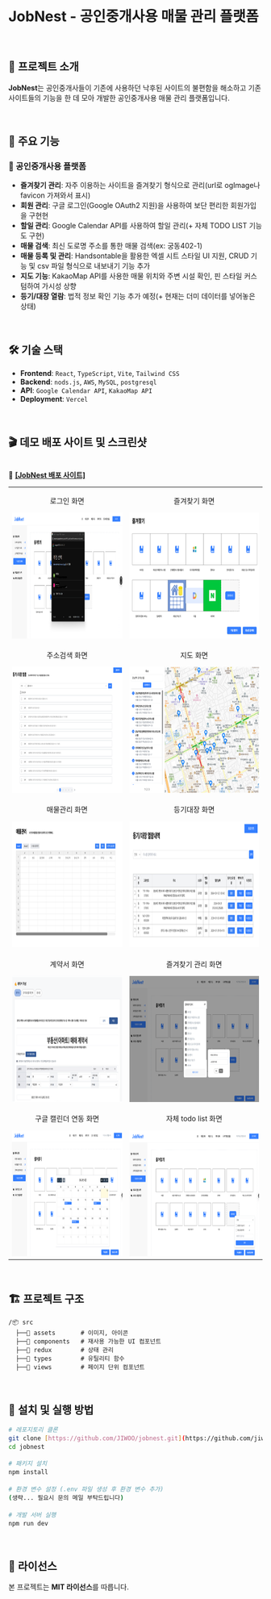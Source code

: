 # JobNest - 공인중개사용 매물 관리 플랫폼

<br/>

## 🚀 프로젝트 소개

**JobNest**는 공인중개사들이 기존에 사용하던 낙후된 사이트의 불편함을 해소하고
기존 사이트들의 기능을 한 데 모아 개발한 공인중개사용 매물 관리 플랫폼입니다.

<br/>

## 🎯 주요 기능

### 🔹 공인중개사용 플랫폼

- **즐겨찾기 관리**: 자주 이용하는 사이트을 즐겨찾기 형식으로 관리(url로 ogImage나 favicon 가져와서 표시)
- **회원 관리**: 구글 로그인(Google OAuth2 지원)을 사용하여 보단 편리한 회원가입을 구현현
- **할일 관리**: Google Calendar API를 사용하여 할일 관리(+ 자체 TODO LIST 기능도 구현)
- **매물 검색**: 최신 도로명 주소를 통한 매물 검색(ex: 궁동402-1)
- **매물 등록 및 관리**: Handsontable을 활용한 엑셀 시트 스타일 UI 지원, CRUD 기능 및 csv 파일 형식으로 내보내기 기능 추가
- **지도 기능**: KakaoMap API를 사용한 매물 위치와 주변 시설 확인, 핀 스타일 커스텀하여 가시성 상향
- **등기/대장 열람**: 법적 정보 확인 기능 추가 예정(+ 현재는 더미 데이터를 넣어놓은 상태)

<br/>

## 🛠 기술 스택

- **Frontend**: `React`, `TypeScript`, `Vite`, `Tailwind CSS`
- **Backend**: `nods.js`, `AWS`, `MySQL`, `postgresql`
- **API**: `Google Calendar API`, `KakaoMap API`
- **Deployment**: `Vercel`

<br/>

## 🎬 데모 배포 사이트 및 스크린샷

<br/>
🚀 <a href="https://job-nest-iota.vercel.app" target="_blank" rel="noopener noreferrer"><strong>[JobNest 배포 사이트]</strong></a>
<br/>
<table>
  <tr>
    <td align="center">
      <p>로그인 화면</p>
      <img src="https://raw.githubusercontent.com/jiwoopark727/job-nest/main/src/assets/images/jobnest_login.png" height="250" alt="로그인 화면">
    </td>
    <td align="center">
      <p>즐겨찾기 화면</p>
      <img src="https://raw.githubusercontent.com/jiwoopark727/job-nest/main/src/assets/images/jobnest_bookmark.png" height="250" alt="즐겨찾기 화면">
    </td>
  </tr>
  <tr>
    <td align="center">
      <p>주소검색 화면</p>
      <img src="https://raw.githubusercontent.com/jiwoopark727/job-nest/main/src/assets/images/jobnest_search.png" height="250" alt="주소검색 화면">
    </td>
    <td align="center">
      <p>지도 화면</p>
      <img src="https://raw.githubusercontent.com/jiwoopark727/job-nest/main/src/assets/images/jobnest_map.png" height="250" alt="지도 화면">
    </td>
  </tr>
  <tr>
    <td align="center">
      <p>매물관리 화면</p>
      <img src="https://raw.githubusercontent.com/jiwoopark727/job-nest/main/src/assets/images/jobnest_property.png" height="250" alt="매물관리 화면">
    </td>
    <td align="center">
      <p>등기대장 화면</p>
      <img src="https://raw.githubusercontent.com/jiwoopark727/job-nest/main/src/assets/images/jobnest_registration.png" height="250" alt="등기대장 화면">
    </td>
  </tr>
  <tr>
    <td align="center">
      <p>계약서 화면</p>
      <img src="https://raw.githubusercontent.com/jiwoopark727/job-nest/main/src/assets/images/jobnest_contract.png" height="250" alt="계약서 화면">
    </td>
    <td align="center">
      <p>즐겨찾기 관리 화면</p>
      <img src="https://raw.githubusercontent.com/jiwoopark727/job-nest/main/src/assets/images/jobnest_bookmark_manage.png" height="250" alt="즐겨찾기 관리 화면">
    </td>
  </tr>
    <tr>
    <td align="center">
      <p>구글 캘린더 연동 화면</p>
      <img src="https://raw.githubusercontent.com/jiwoopark727/job-nest/main/src/assets/images/jobnest_calendar.png" height="250" alt="구글 캘린더 연동 화면">
    </td>
    <td align="center">
      <p>자체 todo list 화면</p>
      <img src="https://raw.githubusercontent.com/jiwoopark727/job-nest/main/src/assets/images/jobnest_todo.png" height="250" alt="자체 todo list 화면">
    </td>
  </tr>
</table>

<br/>

## 🏗 프로젝트 구조

```plaintext
/📦 src
  ├──📁 assets       # 이미지, 아이콘
  ├──📁 components   # 재사용 가능한 UI 컴포넌트
  ├──📁 redux        # 상태 관리
  ├──📁 types        # 유틸리티 함수
  ├──📁 views        # 페이지 단위 컴포넌트
```

<br/>

## 🔧 설치 및 실행 방법

```bash
# 레포지토리 클론
git clone [https://github.com/JIWOO/jobnest.git](https://github.com/jiwoopark727/job-nest.git)
cd jobnest

# 패키지 설치
npm install

# 환경 변수 설정 (.env 파일 생성 후 환경 변수 추가)
(생략... 필요시 문의 메일 부탁드립니다)

# 개발 서버 실행
npm run dev
```

<br/>

## 📜 라이선스

본 프로젝트는 **MIT 라이선스**를 따릅니다.

